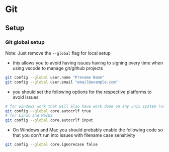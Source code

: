 # Git

## Setup

### Git global setup

Note: Just remove the `--global` flag for local setup

- this allows you to avoid having issues having to signing every time when using vscode to manage git/github projects

```sh
git config --global user.name "Prename Name"
git config --global user.email "email@example.com"
```

- you should set the following options for the respective platforms to avoid issues

```sh
# for windows work that will also have work done on any unix system (or just to be on the safe side)
git config --global core.autocrlf true
# for Linux and MacOS
git config --global core.autocrlf input
```

- On Windows and Mac you should probably enable the following code so that you don't run into issues with filename case sensitivity

```sh
git config --global core.ignorecase false
```
